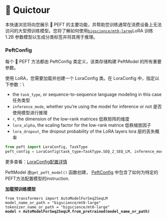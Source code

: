# 🥳 Quictour

本快速浏览将向您展示 🤗 PEFT 的主要功能，并帮助您训练通常在消费设备上无法访问的大型预训练模型。您将了解如何使用[`bigscience/mt0-large`](https://huggingface.co/bigscience/mt0-large)LoRA 训练 1.2B 参数模型以生成分类标签并将其用于推理。

### PeftConfig

每个 🤗 PEFT 方法都由 PeftConfig 类定义，该类存储构建 PeftModel 的所有重要参数。

使用 LoRA，您需要加载并创建一个 LoraConfig 类。在 LoraConfig 中，指定以下参数：\


* the `task_type`, or sequence-to-sequence language modeling in this case 任务类型
* `inference_mode`, whether you’re using the model for inference or not 是否使用模型进行推理
* `r`, the dimension of the low-rank matrices 低秩矩阵的维度
* `lora_alpha`, the scaling factor for the low-rank matrice 低秩缩放因子
* `lora_dropout`, the dropout probability of the LoRA layers lora 层的丢失概率

```python
from peft import LoraConfig, TaskType
peft_config = LoraConfig(task_type=TaskType.SEQ_2_SEQ_LM, inference_mode=False, r=8, lora_alpha=32, lora_dropout=0.1)
```

更多查看：[LoraConfig配置详情](https://huggingface.co/docs/peft/main/en/package\_reference/tuners#peft.LoraConfig)

PeftModel 由`get_peft_model()` 函数创建， [PeftConfig](https://huggingface.co/docs/peft/main/en/package\_reference/config#peft.PeftConfig) 中包含了如何为特定的PEFT方法配置模型的instruction.

**加载预训练模型**

<pre class="language-python"><code class="lang-python">from transformers import AutoModelForSeq2SeqLM
model_name_or_path = "bigscience/mt0-large" 
tokenizer_name_or_path = "bigscience/mt0-large" 
<strong>model = AutoModelForSeq2SeqLM.from_pretrained(model_name_or_path)
</strong></code></pre>

